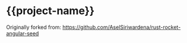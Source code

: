 # {{project-name}}

Originally forked from: https://github.com/AselSiriwardena/rust-rocket-angular-seed

